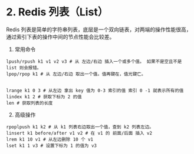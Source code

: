 # 2. Redis 列表（List）

Redis 列表是简单的字符串列表，底层是一个双向链表，对两端的操作性能很高，通过索引下表的操作中间的节点性能会比较差。

1. 常用命令

```shell
lpush/rpush k1 v1 v2 v3 # 从 左边/右边 插入一个或多个值。 如果不是空且不是 list 则会报错。
lpop/rpop k1 # 从 左边/右边 取出一个值。值再键在，值光键亡。


lrange k1 0 3 # 从左边 拿出 key 值为 0-3 索引的值 索引 0 -1 就表示所有的值
lindex k1 2 # 获取下标为 2 的值
len # 获取列表的长度
```

2. 高级操作

```shell
rpoplpush k1 k2 # 从 k1 列表右边取出一个值，查到 k2 列表左边。
linsert k1 before/after v1 v2 # 在 v1 的 前面/后面 插入 v2
lrem k1 10 v1 # 从左边删除 10 个 v1
lset k1 1 v3 # 设置下标为 1 的值为 v3
```
